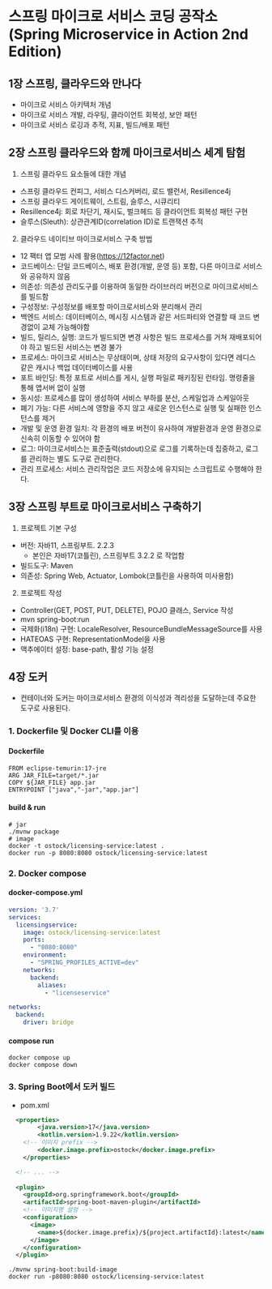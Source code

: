# 스프링 마이크로 서비스 코딩 공작소(Spring Microservice in Action 2nd Edition)


## 1장 스프링, 클라우드와 만나다
- 마이크로 서비스 아키텍처 개념
- 마이크로 서비스 개발, 라우팅, 클라이언트 회복성, 보안 패턴
- 마이크로 서비스 로깅과 추적, 지표, 빌드/배포 패턴


## 2장 스프링 클라우드와 함께 마이크로서비스 세계 탐험

1. 스프링 클라우드 요소들에 대한 개념
  - 스프링 클라우드 컨피그, 서비스 디스커버리, 로드 밸런서, Resillence4j
  - 스프링 클라우드 게이트웨이, 스트림, 슬루스, 시큐리티
  - Resillence4j: 회로 차단기, 재시도, 벌크헤드 등 클라이언트 회복성 패턴 구현
  - 슬루스(Sleuth): 상관관계ID(correlation ID)로 트랜잭션 추적

2. 클라우드 네이티브 마이크로서비스 구축 방법
  - 12 팩터 앱 모범 사례 활용(https://12factor.net)
  - 코드베이스: 단일 코드베이스, 배포 환경(개발, 운영 등) 포함, 다른 마이크로 서비스와 공유하지 않음
  - 의존성: 의존성 관리도구를 이용하여 동일한 라이브러리 버전으로 마이크로서비스를 빌드함
  - 구성정보: 구성정보를 배포할 마이크로서비스와 분리해서 관리
  - 백엔드 서비스: 데이터베이스, 메시징 시스템과 같은 서드파티와 연결할 때 코드 변경없이 교체 가능해야함
  - 빌드, 릴리스, 실행: 코드가 빌드되면 변경 사항은 빌드 프로세스를 거쳐 재배포되어야 하고 빌드된 서비스는 변경 불가
  - 프로세스: 마이크로 서비스는 무상태이며, 상태 저장의 요구사항이 있다면 레디스 같은 캐시나 백업 데이터베이스를 사용
  - 포트 바인딩: 특정 포트로 서비스를 게시, 실행 파일로 패키징된 런타임. 명령줄을 통해 앱서버 없이 실행
  - 동시성: 프로세스를 많이 생성하여 서비스 부하를 분산, 스케일업과 스케일아웃
  - 폐기 가능: 다른 서비스에 영향을 주지 않고 새로운 인스턴스로 실행 및 실패한 인스턴스를 제거
  - 개발 및 운영 환경 일치: 각 환경의 배포 버전이 유사하여 개발환경과 운영 환경으로 신속히 이동할 수 있어야 함
  - 로그: 마이크로서비스는 표준출력(stdout)으로 로그를 기록하는데 집중하고, 로그를 관리하는 별도 도구로 관리한다. 
  - 관리 프로세스: 서비스 관리작업은 코드 저장소에 유지되는 스크립트로 수행해야 한다.

## 3장 스프링 부트로 마이크로서비스 구축하기
1. 프로젝트 기본 구성
  - 버전: 자바11, 스프링부트. 2.2.3
    - 본인은 자바17(코틀린), 스프링부트 3.2.2 로 작업함
  - 빌드도구: Maven
  - 의존성: Spring Web, Actuator, Lombok(코틀린을 사용하여 미사용함)

2. 프로젝트 작성
  - Controller(GET, POST, PUT, DELETE), POJO 클래스, Service 작성
  - mvn spring-boot:run
  - 국제화(i18n) 구현: LocaleResolver, ResourceBundleMessageSource를 사용
  - HATEOAS 구현: RepresentationModel을 사용
  - 액추에이터 설정: base-path, 활성 기능 설정

## 4장 도커
- 컨테이너와 도커는 마이크로서비스 환경의 이식성과 격리성을 도달하는데 주요한 도구로 사용된다.

### 1. Dockerfile 및 Docker CLI를 이용
#### Dockerfile
```
FROM eclipse-temurin:17-jre
ARG JAR_FILE=target/*.jar
COPY ${JAR_FILE} app.jar
ENTRYPOINT ["java","-jar","app.jar"]
```
#### build & run
```shell
# jar
./mvnw package 
# image
docker -t ostock/licensing-service:latest .
docker run -p 8080:8080 ostock/licensing-service:latest
```

### 2. Docker compose
#### docker-compose.yml
```yml
version: '3.7'
services:
  licensingservice:
    image: ostock/licensing-service:latest
    ports:
      - "8080:8080"
    environment:
      - "SPRING_PROFILES_ACTIVE=dev"
    networks:
      backend:
        aliases:
          - "licenseservice"

networks:
  backend:
    driver: bridge
```
#### compose run
```
docker compose up
docker compose down
```

### 3. Spring Boot에서 도커 빌드
- pom.xml
```xml
  <properties>
		<java.version>17</java.version>
		<kotlin.version>1.9.22</kotlin.version>
    <!-- 이미지 prefix -->
		<docker.image.prefix>ostock</docker.image.prefix>
	</properties>

  <!-- ... -->
  
  <plugin>
    <groupId>org.springframework.boot</groupId>
    <artifactId>spring-boot-maven-plugin</artifactId>
    <!-- 이미지명 설멍 -->
    <configuration>
      <image>
        <name>${docker.image.prefix}/${project.artifactId}:latest</name>
      </image>
    </configuration>
  </plugin>
```
```shell
./mvnw spring-boot:build-image
docker run -p8080:8080 ostock/licensing-service:latest
```

